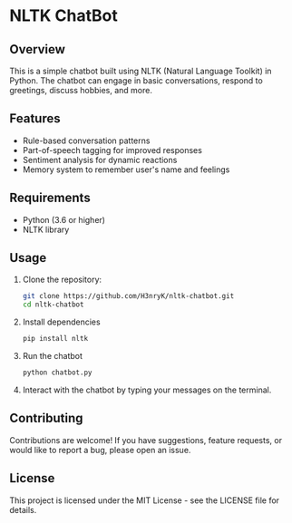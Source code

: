 # NLTK ChatBot

## Overview

This is a simple chatbot built using NLTK (Natural Language Toolkit) in Python. The chatbot can engage in basic conversations, respond to greetings, discuss hobbies, and more.

## Features

- Rule-based conversation patterns
- Part-of-speech tagging for improved responses
- Sentiment analysis for dynamic reactions
- Memory system to remember user's name and feelings

## Requirements

- Python (3.6 or higher)
- NLTK library

## Usage

1. Clone the repository:

   ```bash
   git clone https://github.com/H3nryK/nltk-chatbot.git
   cd nltk-chatbot
   
2. Install dependencies

   ```bash
   pip install nltk

3. Run the chatbot

   ```bash
   python chatbot.py

4. Interact with the chatbot by typing your messages on the terminal.

## Contributing

Contributions are welcome! If you have suggestions, feature requests, or would like to report a bug, please open an issue.

## License

This project is licensed under the MIT License - see the LICENSE file for details.

